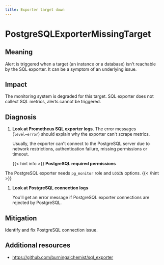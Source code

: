 ```yaml
---
title: Exporter target down
---
```


# PostgreSQLExporterMissingTarget

## Meaning

Alert is triggered when a target (an instance or a database) isn't reachable by the SQL exporter. It can be a symptom of an underlying issue.

## Impact

The monitoring system is degraded for this target. SQL exporter does not collect SQL metrics, alerts cannot be triggered.

## Diagnosis

1. **Look at Prometheus SQL exporter logs**. The error messages (`level=error`) should explain why the exporter can't scrape metrics.

    Usually, the exporter can't connect to the PostgreSQL server due to network restrictions, authentication failure, missing permissions or timeout.

    {{< hint info >}}
**PostgreSQL required permissions**

The PostgreSQL exporter needs `pg_monitor` role and `LOGIN` options.
    {{< /hint >}}

1. **Look at PostgreSQL connection logs**

    You'll get an error message if PostgreSQL exporter connections are rejected by PostgreSQL.

## Mitigation

Identify and fix PostgreSQL connection issue.

## Additional resources

- <https://github.com/burningalchemist/sql_exporter>
